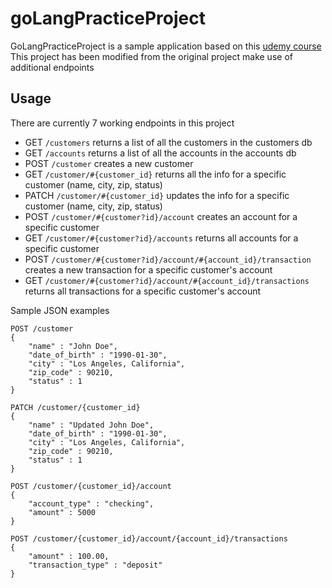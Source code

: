 # goLangPracticeProject

GoLangPracticeProject is a sample application based on this [udemy course](https://www.udemy.com/course/rest-based-microservices-api-development-in-go-lang/)
This project has been modified from the original project make use of additional endpoints


## Usage
There are currently 7 working endpoints in this project 

- GET `/customers` returns a list of all the customers in the customers db
- GET `/accounts` returns a list of all the accounts in the accounts db
- POST `/customer` creates a new customer
- GET `/customer/#{customer_id}` returns all the info for a specific customer (name, city, zip, status)
- PATCH `/customer/#{customer_id}` updates the info for a specific customer (name, city, zip, status)
- POST `/customer/#{customer?id}/account` creates an account for a specific customer
- GET `/customer/#{customer?id}/accounts` returns all accounts for a specific customer
- POST `/customer/#{customer?id}/account/#{account_id}/transaction` creates a new transaction for a specific customer's account
- GET `/customer/#{customer?id}/account/#{account_id}/transactions` returns all transactions for a specific customer's account

Sample JSON examples

``` 
POST /customer
{
    "name" : "John Doe",
    "date_of_birth" : "1990-01-30",
    "city" : "Los Angeles, California",
    "zip_code" : 90210,
    "status" : 1
}
```


``` 
PATCH /customer/{customer_id}
{
    "name" : "Updated John Doe",
    "date_of_birth" : "1990-01-30",
    "city" : "Los Angeles, California",
    "zip_code" : 90210,
    "status" : 1
}
```

``` 
POST /customer/{customer_id}/account
{
    "account_type" : "checking",
    "amount" : 5000
}
```

``` 
POST /customer/{customer_id}/account/{account_id}/transactions
{
    "amount" : 100.00,
    "transaction_type" : "deposit"
}
```